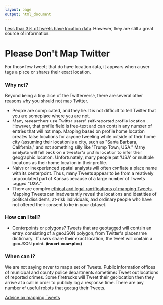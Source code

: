 ```yaml
---
layout: page
output: html_document
---
```


[Less than 3% of tweets have location data](proportions.md). However, they are still a great source of information.

# Please Don't Map Twitter

For those few tweets that do have location data, it appears when a user tags a place or shares their exact location. 

### Why not?
Beyond being a tiny slice of the Twitterverse, there are several other reasons why you should not map Twitter.

- People are complicated, and they lie. It is not difficult to tell Twitter that you are someplace where you are not.
- Many researchers use Twitter users' self-reported profile location <citation needed>. However, that profile field is free-text and can contain any number of entries that will not map. Mapping based on profile home location creates false locations for anyone tweeting while outside of their home city (assuming their location is a city, such as "Santa Barbara, California," and not something silly like "Trump Town, USA."  Many analysts will fall back on a tweeter's profile location to infer their geographic location. Unfortunately, many people put 'USA' 
or multiple locations as their home location in their profile. 
- Naive or inexperienced spatial analysts will often conflate a place name with its centerpoint. Thus, many Tweets appear to be from a relatively unpopulated part of Kansas because of a large number of Tweets tagged "USA."
- There are complex [ethical and legal ramifications of mapping Tweets](ethics.md). Mapping Tweets can inadvertantly reveal the locations and identities of political dissidents, at-risk individuals, and ordinary people who have not offered their consent to be in your dataset.       

 
### How can I tell?
- Centerpoints or polygons? Tweets that are geotagged will contain an entry, consisting of a geoJSON polygon, from Twitter&#39;s placename dictionary.&nbsp; If users share their exact location, the tweet will contain a geoJSON point. **(insert examples)**

### When can I?
We are not saying never to map a set of Tweets. Public information offices of municipal and county police departments sometimes Tweet out locations of reported crimes. Some firetrucks will Tweet their geolocation then they arrive at a call in order to publicly log a response time. There are any number of useful robots that geotag their Tweets.    
 
[Advice on mapping Tweets](mapping.md)    
